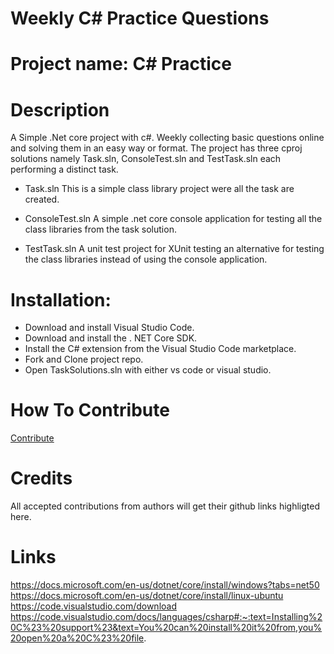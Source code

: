 # Weekly C# Practice Questions

# Project name: C# Practice

# Description 
A Simple .Net core project with c#. Weekly collecting basic questions online and solving them in an easy way or format. The project has three cproj solutions namely Task.sln, ConsoleTest.sln and TestTask.sln each performing a distinct task.

 - Task.sln
   This is a simple class library project were all the task are created.

- ConsoleTest.sln
  A simple .net core console application for testing all the class libraries from the task solution.

- TestTask.sln
  A unit test project for XUnit testing an alternative for testing the class libraries instead of using the console application.

# Installation: 
- Download and install Visual Studio Code.
- Download and install the . NET Core SDK.
- Install the C# extension from the Visual Studio Code marketplace.
- Fork and Clone project repo.
- Open TaskSolutions.sln with either vs code or visual studio.

# How To Contribute
[Contribute](https://github.com/jatta-njie21/CSharp-Practice/blob/main/Contribute.md)


# Credits
All accepted contributions from authors will get their github links highligted here. 

# Links
https://docs.microsoft.com/en-us/dotnet/core/install/windows?tabs=net50
https://docs.microsoft.com/en-us/dotnet/core/install/linux-ubuntu
https://code.visualstudio.com/download
https://code.visualstudio.com/docs/languages/csharp#:~:text=Installing%20C%23%20support%23&text=You%20can%20install%20it%20from,you%20open%20a%20C%23%20file.
